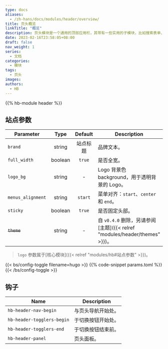 ```yaml
---
type: docs
aliases:
  - /zh-hans/docs/modules/header/overview/
title: 页头概览
linkTitle: "概览"
description: 页头模块是一个通用的顶部应用栏，其带有一些实用的子模块，比如搜索表单、社交链接、浅色/深色切换以及语言切换等。
date: 2023-02-16T23:58:05+08:00
draft: false
nav_weight: 1
series:
  - 文档
categories:
  - 模块
tags:
  - 页头
images:
authors:
  - HB
---
```


{{% hb-module header %}}

## 站点参数

| Parameter         |  Type   | Default  | Description                                   |
| ----------------- | :-----: | :------: | --------------------------------------------- |
| `brand`           | string  | 站点标题 | 品牌文本。                                    |
| `full_width`      | boolean |  `true`  | 是否全宽。                                    |
| `logo_bg`         | string  |    -     | Logo 背景色 background，用于透明背景的 Logo。 |
| `menus_alignment` | string  | `start`  | 菜单对齐：`start`、`center` 和 `end`。        |
| `sticky`          | boolean |  `true`  | 是否固定头部。                                |
| ~~`theme`~~       | string  |    -     | 自 `v0.4.0` 删除，另请参阅[主题]({{< relref "modules/header/themes" >}})。 |

> `logo` 参数属于[核心模块]({{< relref "modules/hb#站点参数" >}})。

{{< bs/config-toggle filename=hugo >}}
{{% code-snippet params.toml %}}
{{< /bs/config-toggle >}}

## 钩子

| Name                       | Description        |
| -------------------------- | ------------------ |
| `hb-header-nav-begin`      | 与页头导航开始处。 |
| `hb-header-togglers-begin` | 于切换按钮开始处。 |
| `hb-header-togglers-end`   | 于切换按钮结束前。 |
| `hb-header-panel`          | 页头面板。         |
